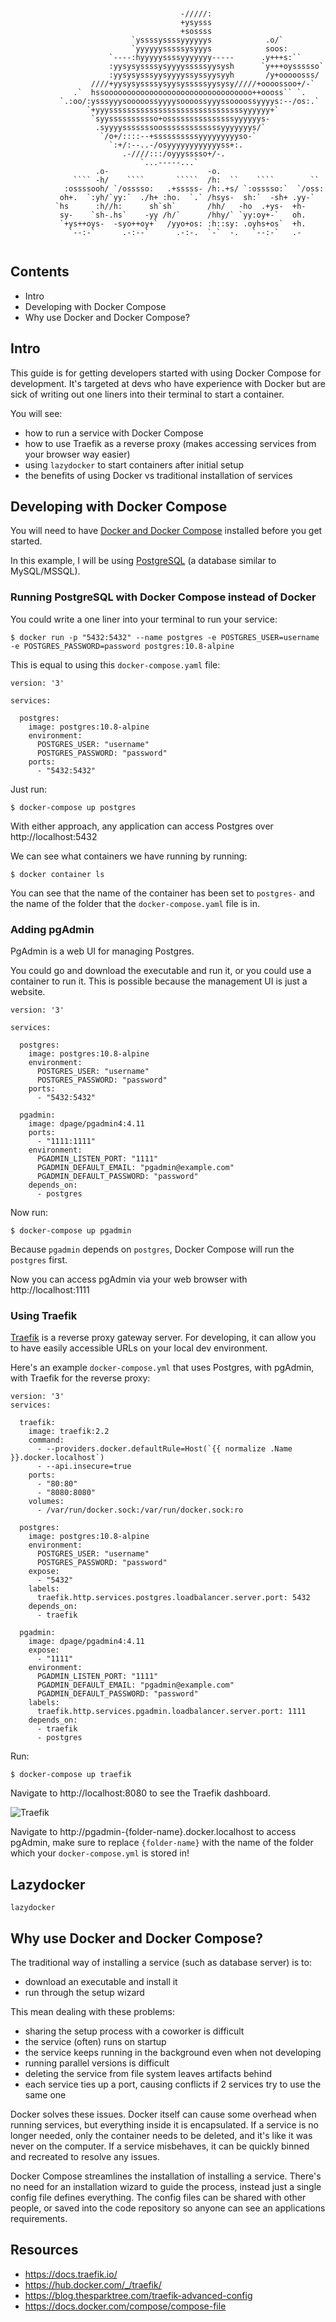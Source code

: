 <pre style="max-height:none;"><code>

                                      -/////:
                                      +ysysss
                                      +sossss
                           `yssssyssssyyyyyys            .o/`
                           `yyyyyysssssysyyys            soos:
                      `----:hyyyyyssssyyyyyyy-----      .y+++s:``
                      :yysysyssssysyyyysssssyysysh      `y+++oyssssso`
                      :yysysysssyysyyyyssyssyysyyh       /y+ooooosss/
                  ////+yysysyssssysyysysssssyysysy/////+oooossoo+/-`
              .`  hssooooooooooooooooooooooooooooooooo++oooss`` `.
           `.:oo/:ysssyyysooooossyyyysoooossyyyssoooossyyyys:--/os:.`
                 `+yyyssssssssssssssssssssssssssssssyyyyyy+`
                  `syysssssssssso+osssssssssssssssyyyyyys-
                   .syyyysssssssoosssssssssssssyyyyyyys/`
                    `/o+/::::--+ssssssssssyyyyyyyyyso-`
                      `:+/:--..-/osyyyyyyyyyyyyss+:.
                         .-////:::/oyyysssso+/-.
                             `...-----...`
                   .o-                      -o.
              ```` -h/    ````       `````  /h:  ``    ````        ``
            :ossssooh/ `/osssso:   .+sssss- /h:.+s/ `:osssso:`  `/oss:
           oh+.  `:yh/`yy:`  ./h+ :ho.  `.` /hsys-  sh:`  -sh+ .yy-`
          `hs      :h//h:      sh`sh`       /hh/   -ho  .+ys-  +h-
           sy-    `sh-.hs`    -yy /h/`      /hhy/` `yy:oy+-`   oh.
           `+ys++oys-  -syo++oy+`  /yyo+os: :h::sy: .oyhs+os`  +h.
             `--:-`      .-:--`      .-:-.  `-`  -.   `--:-`   .-

</code></pre>

## Contents

- Intro
- Developing with Docker Compose
- Why use Docker and Docker Compose?

## Intro

This guide is for getting developers started with using Docker Compose for development. It's targeted at devs who have experience with Docker but are sick of writing out one liners into their terminal to start a container.

You will see:

- how to run a service with Docker Compose
- how to use Traefik as a reverse proxy (makes accessing services from your browser way easier)
- using `lazydocker` to start containers after initial setup
- the benefits of using Docker vs traditional installation of services

## Developing with Docker Compose

You will need to have [Docker and Docker Compose](https://docs.docker.com/get-docker/) installed before you get started.

In this example, I will be using [PostgreSQL](https://www.postgresql.org/) (a database similar to MySQL/MSSQL).

### Running PostgreSQL with Docker Compose instead of Docker

You could write a one liner into your terminal to run your service:

```
$ docker run -p "5432:5432" --name postgres -e POSTGRES_USER=username -e POSTGRES_PASSWORD=password postgres:10.8-alpine
```

This is equal to using this `docker-compose.yaml` file:

```
version: '3'

services:

  postgres:
    image: postgres:10.8-alpine
    environment:
      POSTGRES_USER: "username"
      POSTGRES_PASSWORD: "password"
    ports:
      - "5432:5432"
```

Just run:

```
$ docker-compose up postgres
```

With either approach, any application can access Postgres over http://localhost:5432

We can see what containers we have running by running:

```
$ docker container ls
```

You can see that the name of the container has been set to `postgres-` and the name of the folder that the `docker-compose.yaml` file is in.

### Adding pgAdmin

PgAdmin is a web UI for managing Postgres.

You could go and download the executable and run it, or you could use a container to run it. This is possible because the management UI is just a website.

```
version: '3'

services:

  postgres:
    image: postgres:10.8-alpine
    environment:
      POSTGRES_USER: "username"
      POSTGRES_PASSWORD: "password"
    ports:
      - "5432:5432"

  pgadmin:
    image: dpage/pgadmin4:4.11
    ports:
      - "1111:1111"
    environment:
      PGADMIN_LISTEN_PORT: "1111"
      PGADMIN_DEFAULT_EMAIL: "pgadmin@example.com"
      PGADMIN_DEFAULT_PASSWORD: "password"
    depends_on:
      - postgres
```

Now run:

```
$ docker-compose up pgadmin
```

Because `pgadmin` depends on `postgres`, Docker Compose will run the `postgres` first.

Now you can access pgAdmin via your web browser with http://localhost:1111

### Using Traefik

[Traefik](https://docs.traefik.io/) is a reverse proxy gateway server. For developing, it can allow you to have easily accessible URLs on your local dev environment.

Here's an example `docker-compose.yml` that uses Postgres, with pgAdmin, with Traefik for the reverse proxy:

```
version: '3'
services:

  traefik:
    image: traefik:2.2
    command:
      - --providers.docker.defaultRule=Host(`{{ normalize .Name }}.docker.localhost`)
      - --api.insecure=true
    ports:
      - "80:80"
      - "8080:8080"
    volumes:
      - /var/run/docker.sock:/var/run/docker.sock:ro

  postgres:
    image: postgres:10.8-alpine
    environment:
      POSTGRES_USER: "username"
      POSTGRES_PASSWORD: "password"
    expose:
      - "5432"
    labels:
      traefik.http.services.postgres.loadbalancer.server.port: 5432
    depends_on:
      - traefik

  pgadmin:
    image: dpage/pgadmin4:4.11
    expose:
      - "1111"
    environment:
      PGADMIN_LISTEN_PORT: "1111"
      PGADMIN_DEFAULT_EMAIL: "pgadmin@example.com"
      PGADMIN_DEFAULT_PASSWORD: "password"
    labels:
      traefik.http.services.pgadmin.loadbalancer.server.port: 1111
    depends_on:
      - traefik
      - postgres
```

Run:

```
$ docker-compose up traefik
```

Navigate to http://localhost:8080 to see the Traefik dashboard.

![Traefik](/media/blog/docker/traefik.png)

Navigate to http://pgadmin-{folder-name}.docker.localhost to access pgAdmin, make sure to replace `{folder-name}` with the name of the folder which your `docker-compose.yml` is stored in!

## Lazydocker

```
lazydocker
```

## Why use Docker and Docker Compose?

The traditional way of installing a service (such as database server) is to:

- download an executable and install it
- run through the setup wizard

This mean dealing with these problems:

- sharing the setup process with a coworker is difficult
- the service (often) runs on startup
- the service keeps running in the background even when not developing
- running parallel versions is difficult
- deleting the service from file system leaves artifacts behind
- each service ties up a port, causing conflicts if 2 services try to use the same one

Docker solves these issues. Docker itself can cause some overhead when running services, but everything inside it is encapsulated. If a service is no longer needed, only the container needs to be deleted, and it's like it was never on the computer. If a service misbehaves, it can be quickly binned and recreated to resolve any issues.

Docker Compose streamlines the installation of installing a service. There's no need for an installation wizard to guide the process, instead just a single config file defines everything. The config files can be shared with other people, or saved into the code repository so anyone can see an applications requirements.

## Resources

- https://docs.traefik.io/
- https://hub.docker.com/_/traefik/
- https://blog.thesparktree.com/traefik-advanced-config
- https://docs.docker.com/compose/compose-file
